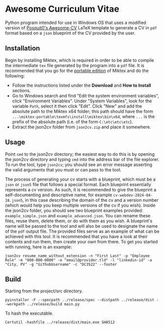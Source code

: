# Awesome Curriculum Vitae
Python program intended for use in Windows OS that uses a modified version of [Posquit0's Awesome-CV](https://github.com/posquit0/Awesome-CV) LaTeX template to generate a CV in `pdf` format based on a `json` blueprint of the CV provided by the user.

## Installation
Begin by installing Miktex, which is required in order to be able to compile the intermediate `tex` file generated by the program into a `pdf` file. It is recommended that you go for the [portable edition](https://miktex.org/howto/portable-edition) of Miktex and do the following:
- Follow the instructions listed under the **Download** and **How to Install** sections.
- Go to Windows search and find "Edit the system environment variables", click "Environment Variables". Under "System Variables", look for the variable `Path`, select it then click "Edit". Click "New" and add the absolute path to the Miktex x64 folder; this path should have the form `...\miktex-portable\texmfs\install\miktex\bin\x64`, where `...` is the prefix of the absolute path (i.e. of the form `C:\etc\etc\etc`).
- Extract the json2cv folder from `json2cv.zip` and place it somewhere.

## Usage
Point `cmd` to the json2cv directory; the easiest way to do this is by opening the json2cv directory and typing `cmd` into the address bar of the file explorer. To run the tool, type `json2cv`; you should see an error message asserting the valid arguments that you must or can pass to the tool.

The process of generating your cv starts with a blueprint, which must be a `json` or `json5` file that follows a special format. Each blueprint essentially represents a cv version. As such, it is recommended to give the blueprint a self-documenting and descriptive name, for example `cv-webdev-2024-04-18.json5`, in this case describing the domain of the cv and a version number (which would help you keep multiple versions of the cv if you wish). Inside the json2cv folder, you should see two blueprint examples provided: `example_simple.json` and `example_advanced.json`. You can rename these files, reuse them, delete them, or do with them as you wish. A blueprint's name will be passed to the tool and will also be used to designate the name of the `pdf` output file. The provided files serve as an example of what can be achieved with this tool. It is recommended that you have a look at their contents and run them, then create your own from there. To get you started with running, here is an example:

```
json2cv resume_name_without_extension -n "First Last" -p "Employee Role" -m "000-000-0000" -e "email@provider.tld" -l "linkedin-id" -a "City, PV" -g "GithubUsername" -c "DC3522" --footer
```

## Build
Starting from the project/src directory.
```SH
pyinstaller -F --specpath ../release/spec --distpath ../release/dist --workpath ../release/build main.py
```

To hash the executable.
```SH
Certutil -hashfile ../release/dist/main.exe SHA512
```
